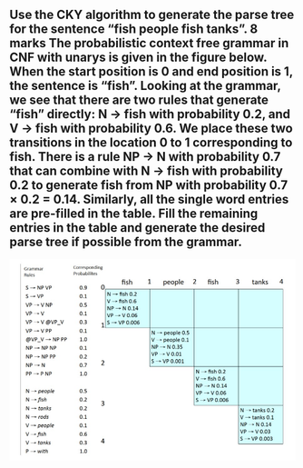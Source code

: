 ## Use the CKY algorithm to generate the parse tree for the sentence “fish people fish tanks”. 8 marks The probabilistic context free grammar in CNF with unarys is given in the figure below. When the start position is 0 and end position is 1, the sentence is “fish”. Looking at the grammar, we see that there are two rules that generate “fish” directly: N → fish with probability 0.2, and V → fish with probability 0.6. We place these two transitions in the location 0 to 1 corresponding to fish. There is a rule NP → N with probability 0.7 that can combine with N → fish with probability 0.2 to generate fish from NP with probability 0.7 × 0.2 = 0.14. Similarly, all the single word entries are pre-filled in the table. Fill the remaining entries in the table and generate the desired parse tree if possible from the grammar.

![Image](https://github.com/bishwajitprasadgond/MTech-NIT-RKL-Software-Engineering/blob/main/Natural%20Language%20Processing/NLPfish.jpg)
